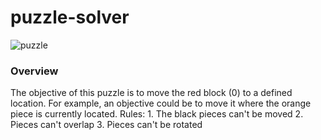 # puzzle-solver

![puzzle](https://github.com/dacalder/puzzle-solver/blob/master/docs/images/puzzle.png)

<h3> Overview </h3>
The objective of this puzzle is to move the red block (0) to a defined location. For example, an objective could be to move it where the orange piece is currently located. 
Rules:
1. The black pieces can't be moved
2. Pieces can't overlap
3. Pieces can't be rotated



